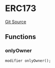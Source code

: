 # ERC173
[Git Source](https://github.com/thrackle-io/rules-protocol/blob/4f7789968960e18493ff0b85b09856f12969daac/src/diamond/implementations/ERC173/ERC173.sol)


## Functions
### onlyOwner


```solidity
modifier onlyOwner();
```

